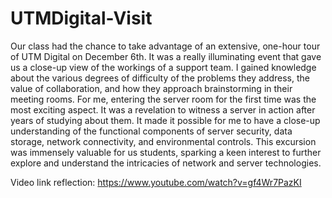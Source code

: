 # UTMDigital-Visit

Our class had the chance to take advantage of an extensive, one-hour tour of UTM Digital on December 6th. It was a really illuminating event that gave us a close-up view of the workings of a support team. I gained knowledge about the various degrees of difficulty of the problems they address, the value of collaboration, and how they approach brainstorming in their meeting rooms. For me, entering the server room for the first time was the most exciting aspect. It was a revelation to witness a server in action after years of studying about them. It made it possible for me to have a close-up understanding of the functional components of server security, data storage, network connectivity, and environmental controls. This excursion was immensely valuable for us students, sparking a keen interest to further explore and understand the intricacies of network and server technologies. 

Video link reflection: https://www.youtube.com/watch?v=gf4Wr7PazKI

